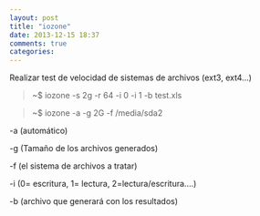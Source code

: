```yaml
---
layout: post
title: "iozone"
date: 2013-12-15 18:37
comments: true
categories: 
---
```

Realizar test de velocidad de sistemas de archivos (ext3, ext4...)

>~$ iozone -s 2g -r 64 -i 0 -i 1 -b test.xls

>~$ iozone -a -g 2G -f /media/sda2

-a (automático)

-g (Tamaño de los archivos generados)

-f (el sistema de archivos a tratar)

-i (0= escritura, 1= lectura, 2=lectura/escritura....)

-b (archivo que generará con los resultados)


